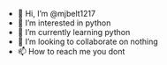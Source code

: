 - 👋 Hi, I’m @mjbelt1217
- 👀 I’m interested in python
- 🌱 I’m currently learning python
- 💞️ I’m looking to collaborate on nothing
- 📫 How to reach me you dont

<!---
mjbelt1217/mjbelt1217 is a ✨ special ✨ repository because its `README.md` (this file) appears on your GitHub profile.
You can click the Preview link to take a look at your changes.
--->
